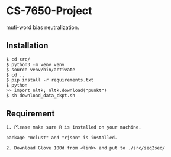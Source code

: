 # CS-7650-Project
muti-word bias neutralization.

## Installation

```
$ cd src/
$ python3 -m venv venv
$ source venv/bin/activate
$ cd ..
$ pip install -r requirements.txt
$ python
>> import nltk; nltk.download("punkt")
$ sh download_data_ckpt.sh
```

## Requirement
```
1. Please make sure R is installed on your machine.

package "mclust" and "rjson" is installed.

2. Download Glove 100d from <link> and put to ./src/seq2seq/
```